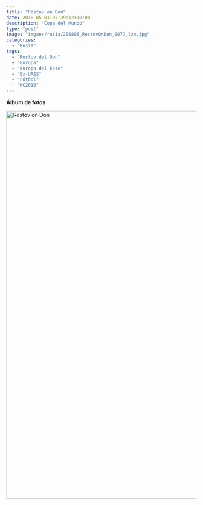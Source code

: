 ```yaml
---
title: "Rostov on Don"
date: 2018-05-01T07:39:12+10:00
description: "Copa del Mundo"
type: "post"
image: "imgaes/rusia/201806_RostovOnDon_0072_lzn.jpg"
categories: 
  - "Rusia"
tags:
  - "Rostov del Don"
  - "Europa"
  - "Europa del Este"
  - "Ex-URSS"
  - "Fútbol"
  - "WC2018"
---
```


**Álbum de fotos**

<a data-flickr-embed="true" data-header="true" data-footer="true"  href="https://www.flickr.com/photos/161428820@N02/albums/72157705404934074" title="Rostov on Don"><img src="https://farm8.staticflickr.com/7889/31664738557_ac00c9392d_o.jpg" width="683" height="1024" alt="Rostov on Don"></a><script async src="//embedr.flickr.com/assets/client-code.js" charset="utf-8"></script>
